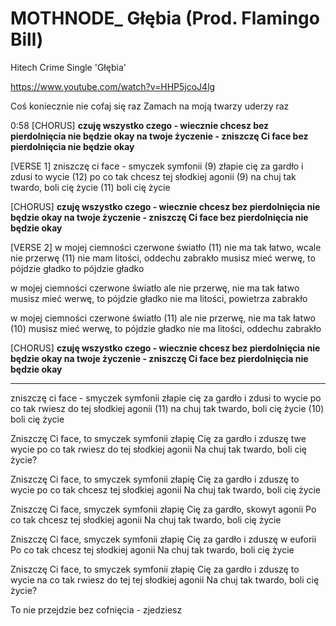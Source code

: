 # MOTHNODE_ Głębia (Prod. Flamingo Bill)
Hitech Crime Single 'Głębia'

https://www.youtube.com/watch?v=HHP5jcoJ4lg

Coś koniecznie nie cofaj się raz
Zamach na moją twarzy uderzy raz


0:58
[CHORUS]
**czuję wszystko czego - wiecznie chcesz
bez pierdolnięcia nie będzie okay
na twoje życzenie - zniszczę Ci face
bez pierdolnięcia nie będzie okay** 

[VERSE 1]
zniszczę ci face - smyczek symfonii (9)
złapie cię za gardło i zdusi to wycie (12)
po co tak chcesz tej słodkiej agonii (9) 
na chuj tak twardo, boli cię życie (11)
boli cię życie

[CHORUS]
**czuję wszystko czego - wiecznie chcesz
bez pierdolnięcia nie będzie okay
na twoje życzenie - zniszczę Ci face
bez pierdolnięcia nie będzie okay**

[VERSE 2]
w mojej ciemności czerwone światło (11)
nie ma tak łatwo, wcale nie przerwę (11)
nie mam litości, oddechu zabrakło
musisz mieć werwę, to pójdzie gładko
to pójdzie gładko

w mojej ciemności czerwone światło
ale nie przerwę, nie ma tak łatwo
musisz mieć werwę, to pójdzie gładko
nie ma litości, powietrza zabrakło

w mojej ciemności czerwone światło (11)
ale nie przerwę, nie ma tak łatwo (10)
musisz mieć werwę, to pójdzie gładko
nie ma litości, oddechu zabrakło


[CHORUS]
**czuję wszystko czego - wiecznie chcesz
bez pierdolnięcia nie będzie okay
na twoje życzenie - zniszczę Ci face
bez pierdolnięcia nie będzie okay**

---

zniszczę ci face - smyczek symfonii 
złapie cię za gardło i zdusi to wycie 
po co tak rwiesz do tej słodkiej agonii (11)
na chuj tak twardo, boli cię życie (10)
boli cię życie

Zniszczę Ci face, to smyczek symfonii
złapię Cię za gardło i zduszę twe wycie 
po co tak rwiesz do tej słodkiej agonii 
Na chuj tak twardo, boli cię życie?

Zniszczę Ci face, to smyczek symfonii
złapię Cię za gardło i zduszę to wycie 
po co tak chcesz tej słodkiej agonii 
Na chuj tak twardo, boli cię życie


Zniszczę Ci face, smyczek symfonii
złapię Cię za gardło, skowyt agonii 
Po co tak chcesz tej słodkiej agonii 
Na chuj tak twardo, boli cię życie

Zniszczę Ci face, smyczek symfonii
złapię Cię za gardło i zduszę w euforii
Po co tak chcesz tej słodkiej agonii 
Na chuj tak twardo, boli cię życie

Zniszczę Ci face, to smyczek symfonii
złapię Cię za gardło i zduszę to wycie 
na co tak rwiesz do tej tej słodkiej agonii 
Na chuj tak twardo, boli cię życie?

To nie przejdzie bez cofnięcia - zjedziesz
